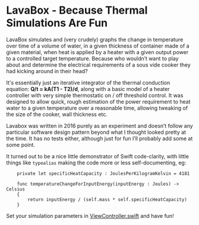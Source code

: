 # LavaBox - Because Thermal Simulations Are Fun

LavaBox simulates and (very crudely) graphs the change in temperature over time of a volume of water, in a given thickness of container made of a given material, when heat is applied by a heater with a given output power to a controlled target temperature. Because who wouldn’t want to play about and determine the electrical requirements of a sous vide cooker they had kicking around in their head?

It's essentially just an iterative integrator of the thermal conduction equation: **Q/t = kA(T1 - T2)/d**, along with a basic model of a heater controller with very simple thermostatic on / off threshold control. It was designed to allow quick, rough estimation of the power requirement to heat water to a given temperature over a reasonable time, allowing tweaking of the size of the cooker, wall thickness etc.

Lavabox was written in 2016 purely as an experiment and doesn’t follow any particular software design pattern beyond what I thought looked pretty at the time. It has no tests either, although just for fun I’ll probably add some at some point.

It turned out to be a nice little demonstrator of Swift code-clarity, with little things like `typealias` making the code more or less self-documenting, eg:

```
    private let specificHeatCapacity : JoulesPerKilogramKelvin = 4181
    
    func temperatureChangeForInputEnergy(inputEnergy : Joules) -> Celsius
    {
        return inputEnergy / (self.mass * self.specificHeatCapacity)
    }
```

Set your simulation parameters in [ViewController.swift](https://github.com/davidf2281/LavaBox/blob/master/LavaBox/ViewController.swift) and have fun!
